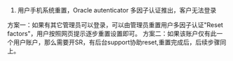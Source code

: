 

1. 用户手机系统重置，Oracle autenticator 多因子认证推出，客户无法登录

方案一：如果有其它管理员可以登录，可以由管理员重置用户多因子认证"Reset factors"，用户按照网页提示逐步重置设置即可。
方案二：如果该账户仅有此一个用户账户，那么需要开SR，有后台support协助reset,重置完成后，后续步骤同上。


